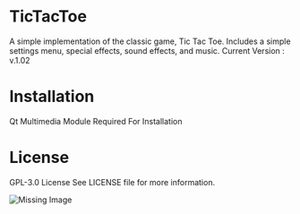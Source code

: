# TicTacToe
A simple implementation of the classic game, Tic Tac Toe.
Includes a simple settings menu, special effects, sound effects, and music.
Current Version : v.1.02
# Installation
Qt Multimedia Module Required For Installation
# License
GPL-3.0 License
See LICENSE file for more information.

![Missing Image](https://i.imgur.com/XnT7CPh.png)